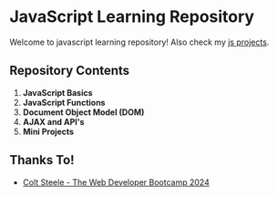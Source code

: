 # JavaScript Learning Repository

Welcome to javascript learning repository!
Also check my [js projects](https://github.com/ardaarslan47/JS-Projects).

## Repository Contents

1. **JavaScript Basics**
2. **JavaScript Functions**
3. **Document Object Model (DOM)**
4. **AJAX and API's**
5. **Mini Projects**

## Thanks To!

- [Colt Steele - The Web Developer Bootcamp 2024](https://www.udemy.com/course/the-web-developer-bootcamp/?couponCode=KEEPLEARNING)

